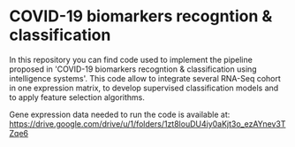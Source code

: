 # COVID-19 biomarkers recogntion & classification
In this repository you can find code used to implement the pipeline proposed in 'COVID-19 biomarkers recogntion & classification using intelligence systems'.
This code allow to integrate several RNA-Seq cohort in one expression matrix, to develop supervised classification models and to apply feature selection algorithms.

Gene expression data needed to run the code is available at: https://drive.google.com/drive/u/1/folders/1zt8louDU4iy0aKjt3o_ezAYnev3TZqe6 
